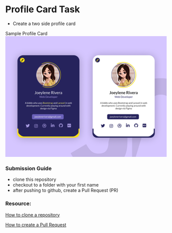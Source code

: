 # Profile Card Task

- Create a two side profile card  

Sample Profile Card
![Sample Profile Card](images/sample_profile.png)

### Submission Guide
- clone this repository
- checkout to a folder with your first name
- after pushing to github, create a Pull Request (PR)

### Resource:
[How to clone a repository](https://docs.github.com/en/repositories/creating-and-managing-repositories/cloning-a-repository)

[How to create a Pull Request](https://docs.github.com/en/desktop/contributing-and-collaborating-using-github-desktop/working-with-your-remote-repository-on-github-or-github-enterprise/creating-an-issue-or-pull-request)